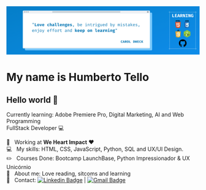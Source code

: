 <img width="auto" src="https://raw.githubusercontent.com/HumbertoTello/HumbertoTello/master/2.png">


# My name is Humberto Tello

## Hello world 👋
Currently learning: Adobe Premiere Pro, Digital Marketing, AI and Web Programming
<br /> FullStack Developer :computer:

 :rocket:  &nbsp; Working at **We Heart Impact** ❤️
 <br/> :computer: &nbsp; My skills: HTML, CSS, JavaScript, Python, SQL and UX/UI Design.
 <br/> :pencil2: &nbsp; Courses Done: Bootcamp LaunchBase, Python Impressionador & UX Unicórnio
 <br/> 💬  &nbsp; About me: Love reading, sitcoms and learning
 <br/> :email: &nbsp; Contact: [![Linkedin Badge](https://img.shields.io/badge/-HumbertoTello-blue?style=flat-square&logo=Linkedin&logoColor=white&link=https://www.linkedin.com/in/humbertogytello/)](https://www.linkedin.com/in/humbertogytello/) 
| 
[![Gmail Badge](https://img.shields.io/badge/-betoelo2@gmail.com-c14438?style=flat-square&logo=Gmail&logoColor=white&link=mailto:betoelo2@gmail.com)](mailto:betoelo2@gmail.com)

<!--
**HumbertoTello/HumbertoTello** is a ✨ _special_ ✨ repository because its `README.md` (this file) appears on your GitHub profile.

Here are some ideas to get you started:

- 🔭 I’m currently working on ...
- 🌱 I’m currently learning ...
- 👯 I’m looking to collaborate on ...
- 🤔 I’m looking for help with ...
- 💬 Ask me about ...
- 📫 How to reach me: ...
- 😄 Pronouns: ...
- ⚡ Fun fact: ...
-->
